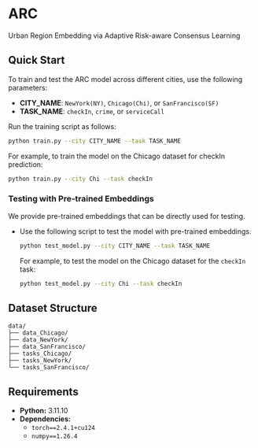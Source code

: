 # ARC
Urban Region Embedding via Adaptive Risk-aware Consensus Learning


## Quick Start


To train and test the ARC model across different cities, use the following parameters:

- **CITY_NAME**: `NewYork(NY)`, `Chicago(Chi)`, or `SanFrancisco(SF)`
- **TASK_NAME**: `checkIn`, `crime`, or `serviceCall`

Run the training script as follows:

```bash
python train.py --city CITY_NAME --task TASK_NAME
```

For example, to train the model on the Chicago dataset for checkIn prediction:

```bash
python train.py --city Chi --task checkIn
```

### Testing with Pre-trained Embeddings

We provide pre-trained embeddings that can be directly used for testing.

- Use the following script to test the model with pre-trained embeddings.

  ```bash
  python test_model.py --city CITY_NAME --task TASK_NAME
  ```

  For example, to test the model on the Chicago dataset for the `checkIn` task:

  ```bash
  python test_model.py --city Chi --task checkIn
  ```


## Dataset Structure

```
data/
├── data_Chicago/
├── data_NewYork/
├── data_SanFrancisco/
├── tasks_Chicago/
├── tasks_NewYork/
└── tasks_SanFrancisco/
```

## Requirements

- **Python:** 3.11.10
- **Dependencies:** 
  - `torch==2.4.1+cu124`
  - `numpy==1.26.4`
